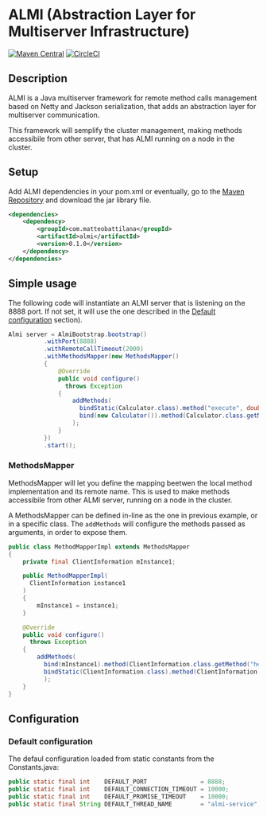 # ALMI (Abstraction Layer for Multiserver Infrastructure)
[![Maven Central](https://maven-badges.herokuapp.com/maven-central/com.matteobattilana/almi/badge.svg)](https://maven-badges.herokuapp.com/maven-central/com.matteobattilana/almi)
[![CircleCI](https://circleci.com/gh/MatteoBattilana/ALMI.svg?style=svg)](https://circleci.com/gh/MatteoBattilana/ALMI)

## Description
ALMI is a Java multiserver framework for remote method calls management based on Netty and Jackson serialization, that adds an abstraction layer for multiserver communication.

This framework will semplify the cluster management, making methods accessibile from other server, that has ALMI running on a node in the cluster.

## Setup
Add ALMI dependencies in your pom.xml or eventually, go to the [Maven Repository](https://search.maven.org/artifact/com.matteobattilana/almi/0.1.0/jar) and download the jar library file.

```xml
<dependencies>
    <dependency>
        <groupId>com.matteobattilana</groupId>
        <artifactId>almi</artifactId>
        <version>0.1.0</version>
    </dependency>
</dependencies>
```

## Simple usage

The following code will instantiate an ALMI server that is listening on the 8888 port. If not set, it will use the one described in the [Default configuration](#default-configuration) section).

```java
Almi server = AlmiBootstrap.bootstrap()
          .withPort(8888)
          .withRemoteCallTimeout(2000)
          .withMethodsMapper(new MethodsMapper()
          {
              @Override
              public void configure()
                throws Exception
              {
                  addMethods(
                    bindStatic(Calculator.class).method("execute", double.class, Calculator.Operation.class, double.class).withDefaultName(),
                    bind(new Calculator()).method(Calculator.class.getMethod("sqrt", double.class)).withName("positiveSqrt")
                  );
              }
          })
          .start();
```

### MethodsMapper
MethodsMapper will let you define the mapping beetwen the local method implementation and its remote name. This is used to make methods accessibile from other ALMI server, running on a node in the cluster.

A MethodsMapper can be defined in-line as the one in previous example, or in a specific class. The `addMethods` will configure the methods passed as arguments, in order to expose them.
```java
public class MethodMapperImpl extends MethodsMapper
{
    private final ClientInformation mInstance1;

    public MethodMapperImpl(
      ClientInformation instance1
    )
    {
        mInstance1 = instance1;
    }

    @Override
    public void configure()
      throws Exception
    {
        addMethods(
          bind(mInstance1).method(ClientInformation.class.getMethod("helloWorld")).withDefaultName(),
          bindStatic(ClientInformation.class).method(ClientInformation.class.getMethod("ping")).withDefaultName()
          );
    }
}
```


## Configuration
### Default configuration
The defaul configuration loaded from static constants from the Constants.java:

```java
public static final int    DEFAULT_PORT               = 8888;
public static final int    DEFAULT_CONNECTION_TIMEOUT = 10000;
public static final int    DEFAULT_PROMISE_TIMEOUT    = 10000;
public static final String DEFAULT_THREAD_NAME        = "almi-service";
```

